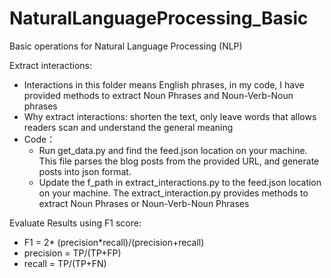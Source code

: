 # NaturalLanguageProcessing_Basic
Basic operations for Natural Language Processing (NLP)

Extract interactions:
* Interactions in this folder means English phrases, in my code, I have provided methods to extract Noun Phrases and Noun-Verb-Noun phrases
* Why extract interactions: shorten the text, only leave words that allows readers scan and understand the general meaning
* Code：
  * Run get_data.py and find the feed.json location on your machine. This file parses the blog posts from the provided URL, and generate posts into json format.
  * Update the f_path in extract_interactions.py to the feed.json location on your machine. The extract_interaction.py provides methods to extract Noun Phrases or Noun-Verb-Noun Phrases



Evaluate Results using F1 score:
* F1 = 2* (precision*recall)/(precision+recall)
* precision = TP/(TP+FP)
* recall = TP/(TP+FN)


